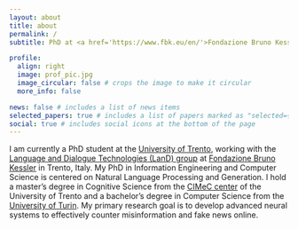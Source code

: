 ```yaml
---
layout: about
title: about
permalink: /
subtitle: PhD at <a href='https://www.fbk.eu/en/'>Fondazione Bruno Kessler</a> and <a href='https://www.unitn.it/en'>Univesity of Trento</a>.

profile:
  align: right
  image: prof_pic.jpg
  image_circular: false # crops the image to make it circular
  more_info: false

news: false # includes a list of news items
selected_papers: true # includes a list of papers marked as "selected={true}"
social: true # includes social icons at the bottom of the page
---
```


I am currently a PhD student at the [University of Trento](https://www.unitn.it/en), working with the [Language and Dialogue Technologies (LanD) group](https://land.fbk.eu/) at [Fondazione Bruno Kessler](https://www.fbk.eu/en/) in Trento, Italy. My PhD in Information Engineering and Computer Science is centered on Natural Language Processing and Generation. I hold a master’s degree in Cognitive Science from the [CIMeC center](https://offertaformativa.unitn.it/en/lm/cognitive-science) of the University of Trento and a bachelor’s degree in Computer Science from the [University of Turin](https://en.unito.it/). My primary research goal is to develop advanced neural systems to effectively counter misinformation and fake news online.
